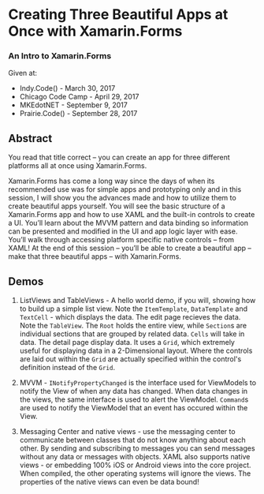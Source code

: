 # Creating Three Beautiful Apps at Once with Xamarin.Forms
### An Intro to Xamarin.Forms

Given at:
* Indy.Code() - March 30, 2017
* Chicago Code Camp - April 29, 2017
* MKEdotNET - September 9, 2017
* Prairie.Code() - September 28, 2017

## Abstract
You read that title correct – you can create an app for three different platforms all at once using Xamarin.Forms.

Xamarin.Forms has come a long way since the days of when its recommended use was for simple apps and prototyping only and in this session, I will show you the advances made and how to utilize them to create beautiful apps yourself. You will see the basic structure of a Xamarin.Forms app and how to use XAML and the built-in controls to create a UI. You’ll learn about the MVVM pattern and data binding so information can be presented and modified in the UI and app logic layer with ease. You’ll walk through accessing platform specific native controls – from XAML! At the end of this session – you’ll be able to create a beautiful app – make that three beautiful apps – with Xamarin.Forms.

## Demos
1. ListViews and TableViews - A hello world demo, if you will, showing how to build up a simple list view. Note the `ItemTemplate`, `DataTemplate` and `TextCell` - which displays the data. The edit page recieves the data. Note the `TableView`. The `Root` holds the entire view, while `Section`s are individual sections that are grouped by related data. `Cells` will take in data. The detail page display data. It uses a `Grid`, which extremely useful for displaying data in a 2-Dimensional layout. Where the controls are laid out within the `Grid` are actually specified within the control's definition instead of the `Grid`.

2. MVVM - `INotifyPropertyChanged` is the interface used for ViewModels to notify the View of when any data has changed. When data changes in the views, the same interface is used to alert the ViewModel. `Command`s are used to notify the ViewModel that an event has occured within the View.

3. Messaging Center and native views - use the messaging center to communicate between classes that do not know anything about each other. By sending and subscribing to messages you can send messages without any data or messages with objects. XAML also supports native views - or embedding 100% iOS or Android views into the core project. When compiled, the other operating systems will ignore the views. The properties of the native views can even be data bound!

